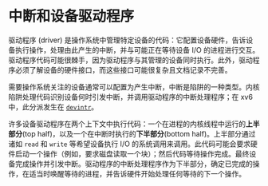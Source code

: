 # 中断和设备驱动程序

驱动程序 (driver) 是操作系统中管理特定设备的代码：它配置设备硬件，告诉设备执行操作，处理由此产生的中断，并与可能正在等待设备 I/O 的进程进行交互。驱动程序代码可能很棘手，因为驱动程序与其管理的设备同时执行。此外，驱动程序必须了解设备的硬件接口，而这些接口可能很复杂且文档记录不完善。

需要操作系统关注的设备通常可以配置为产生中断，中断是陷阱的一种类型。内核陷阱处理代码识别设备何时引发中断，并调用驱动程序的中断处理程序；在 xv6 中，此分派发生在 [`devintr`](../../kernel/trap.c)。

许多设备驱动程序在两个上下文中执行代码：一个在进程的内核线程中运行的**上半部分**(top half)，以及一个在中断时执行的**下半部分**(bottom half)。上半部分通过诸如 `read` 和 `write` 等希望设备执行 I/O 的系统调用来调用。此代码可能会要求硬件启动一个操作（例如，要求磁盘读取一个块）；然后代码等待操作完成。最终设备完成操作并引发中断。驱动程序的中断处理程序作为下半部分，确定已完成的操作，在适当时唤醒等待的进程，并告诉硬件开始处理任何等待的下一个操作。